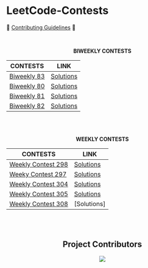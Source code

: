 # LeetCode-Contests

🥇  [Contributing Guidelines](https://github.com/nishkarsh800/LeetCode-Contests/blob/main/Contributing.md) 🥇

<br>

<p align="center">
    <b> BIWEEKLY CONTESTS </b>
</p>

<div align = "center">

|CONTESTS|LINK|
|-------|-----|
| [Biweekly 83](https://leetcode.com/contest/biweekly-contest-83/) | [Solutions](https://github.com/nishkarsh800/LeetCode-Contests/tree/main/Biweekly%20Contest%2083)|
| [Biweekly 80](https://leetcode.com/contest/biweekly-contest-80/) | [Solutions](https://github.com/nishkarsh800/LeetCode-Contests/tree/main/Biweekly%20Contest%2080) |
| [Biweekly 81](https://leetcode.com/contest/biweekly-contest-81/)|[Solutions](https://github.com/nishkarsh800/LeetCode-Contests/tree/main/Biweekly%2081)|
| [Biweekly 82](https://leetcode.com/contest/biweekly-contest-82/)| [Solutions](https://github.com/nishkarsh800/LeetCode-Contests/tree/main/Biweekly%2082)
</div>

<br> <br> 

<p align="center">
    <b>WEEKLY CONTESTS</b>
</p>

<div align = "center">

|CONTESTS|LINK|
|-------|-----|
|[Weekly Contest 298](https://leetcode.com/contest/weekly-contest-298/)|[Solutions](https://github.com/nishkarsh800/LeetCode-Contests/tree/main/Weekly%20Contest%20298)|
|[Weeky Contest 297](https://leetcode.com/contest/weekly-contest-297/)|[Solutions](https://github.com/nishkarsh800/LeetCode-Contests/tree/main/Weekly%20Contest%20297)|
|[Weekly Contest 304](https://leetcode.com/contest/weekly-contest-304/)|[Solutions](https://github.com/nishkarsh800/LeetCode-Contests/tree/main/Weekly%20Contest%20304)|
|[Weekly Contest 305](https://leetcode.com/contest/weekly-contest-305/)|[Solutions](https://github.com/nishkarsh800/LeetCode-Contests/tree/main/Weekly%20Contest%20305)|
|[Weekly Contest 308](https://leetcode.com/contest/weekly-contest-308/)|[Solutions]
</div>
<br>
<br>

<h2 align="center"> Project Contributors </h2> 

<div align="center">
    <a href="https://github.com/nishkarsh800/LeetCode-Contests/graphs/contributors">
    <img src="https://contrib.rocks/image?repo=nishkarsh800/LeetCode-Contests" />
    </a>
</div>
